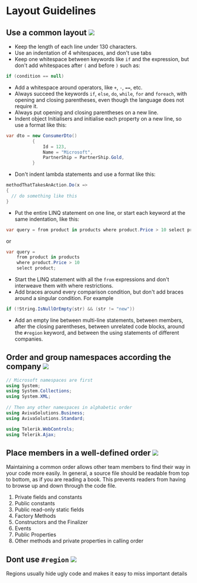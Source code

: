 # Layout Guidelines #

## Use a common layout ![](imgs/must.png) ##

* Keep the length of each line under 130 characters.
* Use an indentation of 4 whitespaces, and don't use tabs
* Keep one whitespace between keywords like `if` and the expression, but don't add whitespaces after `(` and before `)` such as:

```c#
if (condition == null)
```

* Add a whitespace around operators, like `+`, `-`, `==`, etc.
* Always succeed the keywords `if`, `else`, `do`, `while`, `for` and `foreach`, with opening and closing parentheses, even though the language does not require it.
* Always put opening and closing parentheses on a new line.
* Indent object Initialisers and initialise each property on a new line, so use a format like this: 

```c#
var dto = new ConsumerDto()
          {
              Id = 123,
              Name = "Microsoft",
              PartnerShip = PartnerShip.Gold,
          }
```

* Don't indent lambda statements and use a format like this:

```c#
methodThatTakesAnAction.Do(x =>
{
  // do something like this 
}
```

* Put the entire LINQ statement on one line, or start each keyword at the same indentation, like this:

```c#
var query = from product in products where product.Price > 10 select product;
```

or

```c#
var query =
    from product in products
    where product.Price > 10
    select product;
```

* Start the LINQ statement with all the `from` expressions and don't interweave them with where restrictions.
* Add braces around every comparison condition, but don't add braces around a singular condition. For example

```c#
if (!String.IsNullOrEmpty(str) && (str != "new"))
```

* Add an empty line between multi-line statements, between members, after the closing parentheses, between unrelated code blocks, around the `#region` keyword, and between the using statements of different companies.


## Order and group namespaces according the company ![](imgs/may.png) ##

```c#
// Microsoft namespaces are first
using System;
using System.Collections;
using System.XML;
 
// Then any other namespaces in alphabetic order
using AvivaSolutions.Business;
using AvivaSolutions.Standard;

using Telerik.WebControls;
using Telerik.Ajax;
```


## Place members in a well-defined order ![](imgs/must.png) ##

Maintaining a common order allows other team members to find their way in your code more easily. In general, a source file should be readable from top to bottom, as if you are reading a book. This prevents readers from having to browse up and down through the code file.

1.	Private fields and constants
2.	Public constants
3.	Public read-only static fields
4.	Factory Methods
5.	Constructors and the Finalizer
6.	Events 
7.	Public Properties
8.	Other methods and private properties in calling order


## Dont use `#region` ![](imgs/must.png) ##

Regions usually hide ugly code and makes it easy to miss important details
